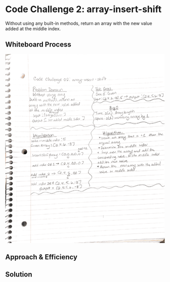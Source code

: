 # Code Challenge 2: array-insert-shift

Without using any built-in methods, return an array with the new value added at the middle index.

## Whiteboard Process

![white board](arrayinsertshift.png)

## Approach & Efficiency
<!-- What approach did you take? Why? What is the Big O space/time for this approach? -->

## Solution
<!-- Show how to run your code, and examples of it in action -->
